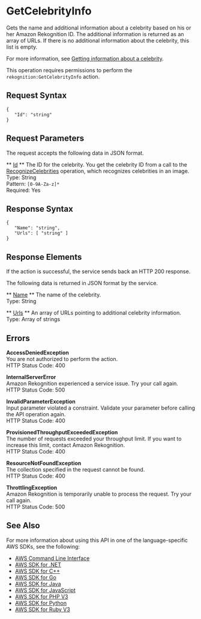 # GetCelebrityInfo<a name="API_GetCelebrityInfo"></a>

Gets the name and additional information about a celebrity based on his or her Amazon Rekognition ID\. The additional information is returned as an array of URLs\. If there is no additional information about the celebrity, this list is empty\.

For more information, see [Getting information about a celebrity](get-celebrity-info-procedure.md)\.

This operation requires permissions to perform the `rekognition:GetCelebrityInfo` action\. 

## Request Syntax<a name="API_GetCelebrityInfo_RequestSyntax"></a>

```
{
   "Id": "string"
}
```

## Request Parameters<a name="API_GetCelebrityInfo_RequestParameters"></a>

The request accepts the following data in JSON format\.

 ** [Id](#API_GetCelebrityInfo_RequestSyntax) **   <a name="rekognition-GetCelebrityInfo-request-Id"></a>
The ID for the celebrity\. You get the celebrity ID from a call to the [RecognizeCelebrities](API_RecognizeCelebrities.md) operation, which recognizes celebrities in an image\.   
Type: String  
Pattern: `[0-9A-Za-z]*`   
Required: Yes

## Response Syntax<a name="API_GetCelebrityInfo_ResponseSyntax"></a>

```
{
   "Name": "string",
   "Urls": [ "string" ]
}
```

## Response Elements<a name="API_GetCelebrityInfo_ResponseElements"></a>

If the action is successful, the service sends back an HTTP 200 response\.

The following data is returned in JSON format by the service\.

 ** [Name](#API_GetCelebrityInfo_ResponseSyntax) **   <a name="rekognition-GetCelebrityInfo-response-Name"></a>
The name of the celebrity\.  
Type: String

 ** [Urls](#API_GetCelebrityInfo_ResponseSyntax) **   <a name="rekognition-GetCelebrityInfo-response-Urls"></a>
An array of URLs pointing to additional celebrity information\.   
Type: Array of strings

## Errors<a name="API_GetCelebrityInfo_Errors"></a>

 **AccessDeniedException**   
You are not authorized to perform the action\.  
HTTP Status Code: 400

 **InternalServerError**   
Amazon Rekognition experienced a service issue\. Try your call again\.  
HTTP Status Code: 500

 **InvalidParameterException**   
Input parameter violated a constraint\. Validate your parameter before calling the API operation again\.  
HTTP Status Code: 400

 **ProvisionedThroughputExceededException**   
The number of requests exceeded your throughput limit\. If you want to increase this limit, contact Amazon Rekognition\.  
HTTP Status Code: 400

 **ResourceNotFoundException**   
The collection specified in the request cannot be found\.  
HTTP Status Code: 400

 **ThrottlingException**   
Amazon Rekognition is temporarily unable to process the request\. Try your call again\.  
HTTP Status Code: 500

## See Also<a name="API_GetCelebrityInfo_SeeAlso"></a>

For more information about using this API in one of the language\-specific AWS SDKs, see the following:
+  [AWS Command Line Interface](https://docs.aws.amazon.com/goto/aws-cli/rekognition-2016-06-27/GetCelebrityInfo) 
+  [AWS SDK for \.NET](https://docs.aws.amazon.com/goto/DotNetSDKV3/rekognition-2016-06-27/GetCelebrityInfo) 
+  [AWS SDK for C\+\+](https://docs.aws.amazon.com/goto/SdkForCpp/rekognition-2016-06-27/GetCelebrityInfo) 
+  [AWS SDK for Go](https://docs.aws.amazon.com/goto/SdkForGoV1/rekognition-2016-06-27/GetCelebrityInfo) 
+  [AWS SDK for Java](https://docs.aws.amazon.com/goto/SdkForJava/rekognition-2016-06-27/GetCelebrityInfo) 
+  [AWS SDK for JavaScript](https://docs.aws.amazon.com/goto/AWSJavaScriptSDK/rekognition-2016-06-27/GetCelebrityInfo) 
+  [AWS SDK for PHP V3](https://docs.aws.amazon.com/goto/SdkForPHPV3/rekognition-2016-06-27/GetCelebrityInfo) 
+  [AWS SDK for Python](https://docs.aws.amazon.com/goto/boto3/rekognition-2016-06-27/GetCelebrityInfo) 
+  [AWS SDK for Ruby V3](https://docs.aws.amazon.com/goto/SdkForRubyV3/rekognition-2016-06-27/GetCelebrityInfo) 